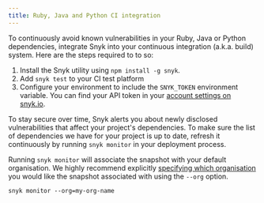 ```yaml
---
title: Ruby, Java and Python CI integration
---
```


To continuously avoid known vulnerabilities in your Ruby, Java or Python dependencies, integrate Snyk into your continuous integration (a.k.a. build) system. Here are the steps required to to so:

1. Install the Snyk utility using `npm install -g snyk`.
2. Add `snyk test` to your CI test platform
3. Configure your environment to include the `SNYK_TOKEN` environment variable. You can find your API token in your [account settings on snyk.io](https://snyk.io/account/).

To stay secure over time, Snyk alerts you about newly disclosed vulnerabilities that affect your project's dependencies.
To make sure the list of dependencies we have for your project is up to date, refresh it continuously by running `snyk monitor` in your deployment process.

Running `snyk monitor` will associate the snapshot with your default organisation. We highly recommend explicitly [specifying which organisation](https://snyk.io/docs/using-snyk/#monitor) you would like the snapshot associated with using the `--org` option.

```
snyk monitor --org=my-org-name
```
